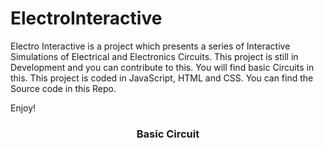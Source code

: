 # ElectroInteractive

Electro Interactive is a project which presents a series of Interactive Simulations of Electrical and Electronics Circuits. This project is still in Development and you can contribute to this. You will find basic Circuits in this. This project is coded in JavaScript, HTML and CSS. You can find the Source code in this Repo.

Enjoy!

<div align="center">
  <h3> Basic Circuit </h3>
</div>

